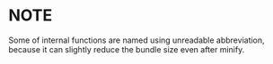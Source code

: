 # NOTE
Some of internal functions are named using unreadable abbreviation, because it can slightly reduce the bundle size even after minify.
